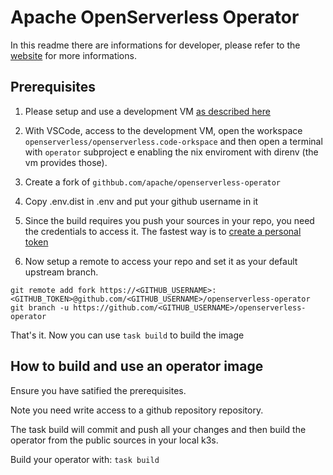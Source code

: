 # Apache OpenServerless Operator

In this readme there are informations for developer, please refer to the [website](https://openserverless.apache.org) for more informations.


## Prerequisites

1. Please setup and use a development VM [as described here](https://github.com/apache/openserverless)

2. With VSCode, access to the development VM, open the workspace `openserverless/openserverless.code-orkspace` and then open a terminal with `operator` subproject e enabling the nix enviroment with direnv (the vm provides those). 

3. Create a fork of `githbub.com/apache/openserverless-operator`

4. Copy .env.dist in .env and put your github username in it

5. Since the build requires you push your sources in your repo, you need the credentials to access it. The fastest way is to [create a personal token](https://docs.github.com/en/authentication/keeping-your-account-and-data-secure/managing-your-personal-access-tokens) 

6. Now setup a remote to access your repo and set it as your default upstream branch.

```
git remote add fork https://<GITHUB_USERNAME>:<GITHUB_TOKEN>@github.com/<GITHUB_USERNAME>/openserverless-operator
git branch -u https://github.com/<GITHUB_USERNAME>/openserverless-operator
```

That's it. Now you can use `task build` to build the image

## How to build and use an operator image

Ensure you have satified the prerequisites.

Note you need write access to a github repository repository.

The task build will commit and push all your changes and then build the operator from the public sources in your local k3s.

Build your operator with: `task build`

